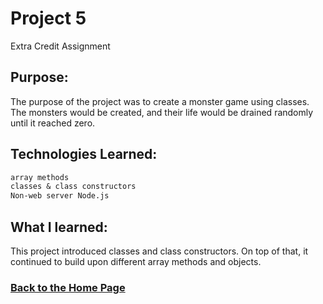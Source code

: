 # Project 5 
Extra Credit Assignment

## Purpose:
The purpose of the project was to create a monster game using classes. The monsters would be created, and their life would be drained randomly until it reached zero. 

## Technologies Learned:
```markdown
array methods
classes & class constructors
Non-web server Node.js
```
## What I learned:
This project introduced classes and class constructors. On top of that, it continued to build upon different array methods and objects. 


### [Back to the Home Page](http://uo-cit-bradyr57.github.io/bradyr57.github.io/)
